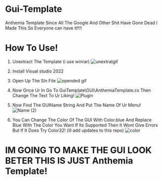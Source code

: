 # Gui-Template
Anthemia Template Since All The Google And Other Shit Have Gone Dead I Made This So Everyone can have it!!!!

# How To Use!
1. Unextract The Template (i use winrar)
![unextratgif](https://github.com/LucianTheGameDevloper/Gui-Template/assets/113057110/78a405ea-f412-4c5b-8482-08fe2811c16f)

2. Install Visual studio 2022
3. Open Up The Sln File
![opended gif](https://github.com/LucianTheGameDevloper/Gui-Template/assets/113057110/9f4437a4-2de5-4c70-b3d9-81e703aa4a35)

4. Now Once Ur In Go To GuiTemplate\GUI\AnthemiaTemplate.cs Then Change The Text To Ur Liking!
![Plugin](https://github.com/LucianTheGameDevloper/Gui-Template/assets/113057110/536efa17-3790-4229-aa75-08806d22a94a)

5. Now Find The GUIName String And Put The Name Of Ur Menu!
![Name (2)](https://github.com/LucianTheGameDevloper/Gui-Template/assets/113057110/73de4ba4-f61f-496e-93a8-3c546a834c5b)

6. You Can Change The Color Of The GUI With Color.blue And Replace Blue With The Color You Want If Its Supported Then It Wont Give Errors But If It Does Try Color32! (ill add updates to this repo)
![color](https://github.com/LucianTheGameDevloper/Gui-Template/assets/113057110/a131535f-9259-465d-b5a2-5825ef4778c4)

# IM GOING TO MAKE THE GUI LOOK BETER THIS IS JUST Anthemia Template!
